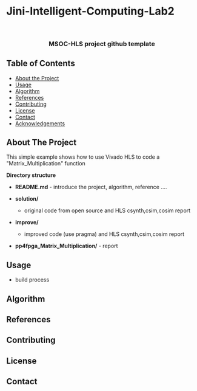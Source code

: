 # Jini-Intelligent-Computing-Lab2



<br />
<p align="center">

  <h3 align="center">MSOC-HLS project github template</h3>
  
</p>



<!-- TABLE OF CONTENTS -->
## Table of Contents

* [About the Project](#about-the-project)
* [Usage](#usage)
* [Algorithm](#Algorithm)
* [References](#References)
* [Contributing](#contributing)
* [License](#license)
* [Contact](#contact)
* [Acknowledgements](#acknowledgements)



<!-- ABOUT THE PROJECT -->
## About The Project
This simple example shows how to use Vivado HLS to code a "Matrix_Multiplication" function

**Directory structure**
* **README.md** - introduce the project, algorithm, reference ....
* **solution/**
  * original code from open source and HLS csynth,csim,cosim report
* **improve/** 
  * improved code (use pragma) and HLS csynth,csim,cosim report

* **pp4fpga_Matrix_Multiplication/** - report

<!-- USAGE EXAMPLES -->
## Usage
* build process

## Algorithm


## References

<!-- CONTRIBUTING -->
## Contributing



<!-- LICENSE -->
## License



<!-- CONTACT -->
## Contact



